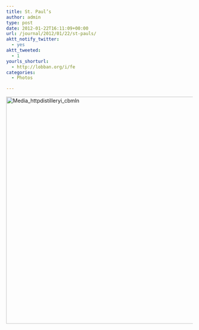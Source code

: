 ```yaml
---
title: St. Paul’s
author: admin
type: post
date: 2012-01-22T16:11:09+00:00
url: /journal/2012/01/22/st-pauls/
aktt_notify_twitter:
  - yes
aktt_tweeted:
  - 1
yourls_shorturl:
  - http://lobban.org/i/fe
categories:
  - Photos

---
```

<div class='posterous_autopost'>
  <a href="http://instagr.am/p/jlo6A/"></p> 
  
  <div class='p_embed p_image_embed'>
    <a href="http://getfile3.posterous.com/getfile/files.posterous.com/nonimage/srajezzFCsvBzoCyzAuvfdCjmritvAkaiiaowfhxIbFkrzBocfkbdalosjyB/media_httpdistilleryi_cBmln.jpg.scaled1000.jpg"><img alt="Media_httpdistilleryi_cbmln" height="612" src="http://getfile3.posterous.com/getfile/files.posterous.com/nonimage/srajezzFCsvBzoCyzAuvfdCjmritvAkaiiaowfhxIbFkrzBocfkbdalosjyB/media_httpdistilleryi_cBmln.jpg.scaled1000.jpg" width="612" /></a>
  </div>
  
  <p>
    </a></div>
